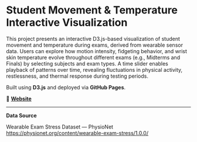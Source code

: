 # Student Movement & Temperature Interactive Visualization


This project presents an interactive D3.js-based visualization of student movement and temperature during exams, derived from wearable sensor data. Users can explore how motion intensity, fidgeting behavior, and wrist skin temperature evolve throughout different exams (e.g., Midterms and Finals) by selecting subjects and exam types. A time slider enables playback of patterns over time, revealing fluctuations in physical activity, restlessness, and thermal response during testing periods.

Built using **D3.js** and deployed via **GitHub Pages**.

🔗 **[Website]([https://turkialrasheed.github.io/student-movement-interactive-vis/](https://turkialrasheed.github.io/student-movement-temp-interactive-vis/))**

---

**Data Source**  

Wearable Exam Stress Dataset — PhysioNet  
https://physionet.org/content/wearable-exam-stress/1.0.0/

